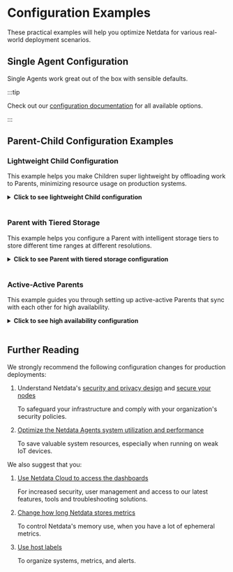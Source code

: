 # Configuration Examples

These practical examples will help you optimize Netdata for various real-world deployment scenarios.

## Single Agent Configuration

Single Agents work great out of the box with sensible defaults.

:::tip

Check out our [configuration documentation](/docs/netdata-agent/configuration/README.md) for all available options.

:::

## Parent-Child Configuration Examples

### Lightweight Child Configuration

This example helps you make Children super lightweight by offloading work to Parents, minimizing resource usage on production systems.

<details>
<summary><strong>Click to see lightweight Child configuration</strong></summary><br/>

**Why minimize Child footprint?**
We don't recommend connecting Children to Cloud directly. This reduces the Netdata Agent footprint on your production systems, as some capabilities can be switched OFF for the Child and kept ON for the Parent.

**What this does:**

- Stores metrics in RAM only (zero disk I/O)
- Disables machine learning (Parent handles it)
- Disables alerts (Parent handles them)
- Keeps only 20 minutes of data locally
- Restricts dashboard to localhost only

Edit `netdata.conf` on the Child using the [edit-config](/docs/netdata-agent/configuration/README.md#locate-your-config-directory) script:

```ini
[db]
    # https://github.com/netdata/netdata/blob/master/src/database/README.md
    # none = no retention, ram = some retention in ram
    mode = ram
    # The retention in seconds.
    # This provides some tolerance to the time the child has to find a parent 
    # to transfer the data. For IoT, this can be lowered to 120.
    retention = 1200
    # The granularity of metrics, in seconds.
    # You may increase this to lower CPU resources.
    update every = 1
[ml]
    # Disable Machine Learning
    enabled = no
[health]
    # Disable Health Checks (Alerting)
    enabled = no
[web]
    # Disable remote access to the local dashboard
    bind to = localhost
[plugins]
    # Uncomment the following line to disable all external plugins on extreme IoT cases by default.
    # enable running new plugins = no
```

Edit `stream.conf` on the Child using the [edit-config](/docs/netdata-agent/configuration/README.md#locate-your-config-directory) script:

```ini
[stream]
    # Stream metrics to another Netdata
    enabled = yes
    # The IP and PORT of the parent
    destination = PARENT_IP_ADDRESS:19999
    # The shared API key, generated by uuidgen
    api key = API_KEY
```

**Perfect for:** IoT devices, containers, or any resource-constrained system.

</details><br/>

### Parent with Tiered Storage

This example helps you configure a Parent with intelligent storage tiers to store different time ranges at different resolutions.

<details>
<summary><strong>Click to see Parent with tiered storage configuration</strong></summary><br/>

This example provides configuration for multiple [tiers of metrics storage](/src/database/README.md#tiers), for 10 Children with about 2k metrics each.

**What this gives you:**

- 1-second resolution for 1 week (recent data at full detail)
- 1-minute resolution for 1 month (medium-term trends)
- 1-hour resolution for 1 year (long-term patterns)

**Resource requirements:**

- Disk space: 25GB total
- RAM usage: 3.5GB typical (2.5GB under memory pressure)

Edit `netdata.conf` on the Parent using the [edit-config](/docs/netdata-agent/configuration/README.md#locate-your-config-directory) script:

```ini
[db]
    mode = dbengine
    dbengine tier backfill = new
    storage tiers = 3
    dbengine page cache size = 1.4GiB

    # storage tier 0
    update every = 1
    dbengine tier 0 retention size = 12GiB

    # storage tier 1
    dbengine tier 1 update every iterations = 60
    dbengine tier 1 retention size = 4GiB

    # storage tier 2
    dbengine tier 2 update every iterations = 60
    dbengine tier 2 retention size = 2GiB
[ml]
    # Enabled by default
    # enabled = yes
[health]
    # Enabled by default
    # enabled = yes
[web]
    # Enabled by default
    # bind to = *
```

Edit `stream.conf` on the Parent using the [edit-config](/docs/netdata-agent/configuration/README.md#locate-your-config-directory) script:

```ini
[API_KEY]
    # Accept metrics streaming from other Agents with the specified API key
    enabled = yes
```

**Perfect for:** Central monitoring servers with enough storage for historical data.

</details><br/>

### Active-Active Parents

This example guides you through setting up active-active Parents that sync with each other for high availability.

<details>
<summary><strong>Click to see high availability configuration</strong></summary><br/>

:::info

- To set up active-active streaming between Parent 1 and Parent 2, Parent 1 needs to be instructed to stream data to Parent 2 and Parent 2 to stream data to Parent 1.

- The Child Agents need to be configured with the addresses of both Parent Agents. An Agent will only connect to one Parent at a time, falling back to the next upon failure.

:::

**Parent 1 stream.conf:**

```ini
[stream]
    # Stream metrics to another Netdata
    enabled = yes
    # The IP and PORT of Parent 2
    destination = PARENT_2_IP_ADDRESS:19999
    # This is the API key for the outgoing connection to Parent 2
    api key = API_KEY
[API_KEY]
    # Accept metrics streams from Parent 2 and Child Agents
    enabled = yes
```

**Parent 2 stream.conf:**

```ini
[stream]
    # Stream metrics to another Netdata
    enabled = yes
    # The IP and PORT of Parent 1
    destination = PARENT_1_IP_ADDRESS:19999
    api key = API_KEY
[API_KEY]
    # Accept metrics streams from Parent 1 and Child Agents
    enabled = yes
```

**Children stream.conf:**

```ini
[stream]
    # Stream metrics to another Netdata
    enabled = yes
    # The IP and PORT of the parent
    destination = PARENT_1_IP_ADDRESS:19999 PARENT_2_IP_ADDRESS:19999
    # The shared API key, generated by uuidgen
    api key = API_KEY
```

</details><br/>

## Further Reading

We strongly recommend the following configuration changes for production deployments:

1. Understand Netdata's [security and privacy design](/docs/security-and-privacy-design/README.md) and [secure your nodes](/docs/netdata-agent/securing-netdata-agents.md)

   To safeguard your infrastructure and comply with your organization's security policies.

2. [Optimize the Netdata Agents system utilization and performance](/docs/netdata-agent/configuration/optimize-the-netdata-agents-performance.md)

   To save valuable system resources, especially when running on weak IoT devices.

We also suggest that you:

1. [Use Netdata Cloud to access the dashboards](/docs/netdata-cloud/README.md)

   For increased security, user management and access to our latest features, tools and troubleshooting solutions.

2. [Change how long Netdata stores metrics](/src/database/CONFIGURATION.md#tiers)

   To control Netdata's memory use, when you have a lot of ephemeral metrics.

3. [Use host labels](/docs/netdata-agent/configuration/organize-systems-metrics-and-alerts.md)

   To organize systems, metrics, and alerts.
